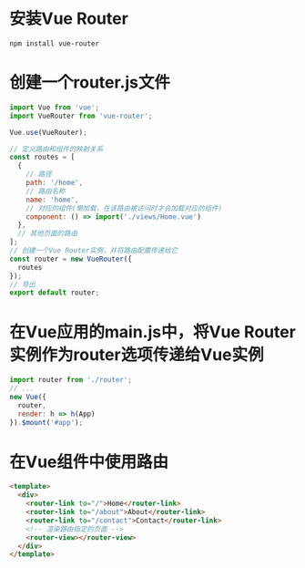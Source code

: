 # 安装Vue Router

```
npm install vue-router
```

# 创建一个router.js文件

```javascript
import Vue from 'vue';
import VueRouter from 'vue-router';

Vue.use(VueRouter);

// 定义路由和组件的映射关系
const routes = [
  {
    // 路径
    path: '/home',
    // 路由名称
    name: 'home',
    // 对应的组件(懒加载，在该路由被访问时才会加载对应的组件)
    component: () => import('./views/Home.vue')
  },
  // 其他页面的路由
];
// 创建一个Vue Router实例，并将路由配置传递给它
const router = new VueRouter({
  routes
});
// 导出
export default router;
```

# 在Vue应用的main.js中，将Vue Router实例作为router选项传递给Vue实例

```javascript
import router from './router';
// ...
new Vue({
  router,
  render: h => h(App)
}).$mount('#app');
```

# 在Vue组件中使用路由

```html
<template>
  <div>
    <router-link to="/">Home</router-link>
    <router-link to="/about">About</router-link>
    <router-link to="/contact">Contact</router-link>
    <!-- 渲染路由指定的页面 -->
    <router-view></router-view>
  </div>
</template>
```
